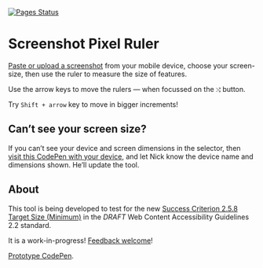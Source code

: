 
[![Pages Status][ci-img]][ci]

# Screenshot Pixel Ruler

[Paste or upload a screenshot][ghp] from your mobile device, choose your screen-size, then use the ruler to measure the size of features.

Use the arrow keys to move the rulers — when focussed on the `⤭` button.

Try `Shift + arrow` key to move in bigger increments!

## Can’t see your screen size?

If you can’t see your device and screen dimensions in the selector, then [visit this CodePen with your device][pen-ss], and let Nick know the device name and dimensions shown. He’ll update the tool.

## About

This tool is being developed to test for the new [Success Criterion 2.5.8 Target Size (Minimum)][tsm] in the _DRAFT_ Web Content Accessibility Guidelines 2.2 standard.

It is a work-in-progress! [Feedback welcome][issues]!

[Prototype CodePen][pen].

[issues]: https://github.com/nfreear/pixel-ruler/issues
[ghp]: https://nfreear.github.io/pixel-ruler
[ci]: https://github.com/nfreear/pixel-ruler/actions/workflows/node.js.yml
[ci-img]: https://github.com/nfreear/pixel-ruler/actions/workflows/node.js.yml/badge.svg
[pen]: https://codepen.io/nfreear/full/bGxyEdZ "Prototype CodePen"
[pen-ss]: https://codepen.io/nfreear/full/JjaqbVQ "Button size CodePen"
[tsm]: https://www.w3.org/TR/WCAG22/#target-size-minimum
